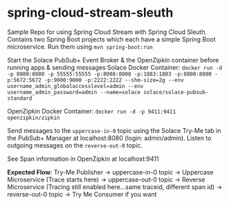 # spring-cloud-stream-sleuth
Sample Repo for using Spring Cloud Stream with Spring Cloud Sleuth. 
Contains two Spring Boot projects which each have a simple Spring Boot microservice. 
Run them using `mvn spring-boot:run`

Start the Solace PubSub+ Event Broker & the OpenZipkin container before running apps & sending messages
Solace Docker Container: `docker run -d -p 8080:8080 -p 55555:55555 -p:8008:8008 -p:1883:1883 -p:8000:8000 -p:5672:5672 -p:9000:9000 -p:2222:2222 --shm-size=2g --env username_admin_globalaccesslevel=admin --env username_admin_password=admin --name=solace solace/solace-pubsub-standard`

OpenZipkin Docker Container: `docker run -d -p 9411:9411 openzipkin/zipkin`

Send messages to the `uppercase-in-0` topic using the Solace Try-Me tab in the PubSub+ Manager at localhost:8080 (login: admin/admin). 
Listen to outgoing messages on the `reverse-out-0` topic. 

See Span information in OpenZipkin at localhost:9411

**Expected Flow**: 
Try-Me Publisher -> uppercase-in-0 topic -> Uppercase Microservice (Trace starts here) -> uppercase-out-0 topic -> Reverse Microservice (Tracing still enabled here...same traceid, different span id) -> reverse-out-0 topic -> Try Me Consumer if you want
